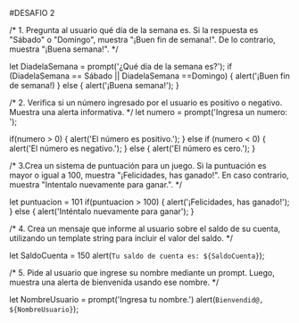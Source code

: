 #DESAFIO 2

/* 1. Pregunta al usuario qué día de la semana es. Si la respuesta es "Sábado" o "Domingo", muestra "¡Buen fin de semana!". De lo contrario, muestra "¡Buena semana!". */

let DiadelaSemana = prompt('¿Qué día de la semana es?');
if (DiadelaSemana == Sábado || DiadelaSemana ==Domingo) {
    alert('¡Buen fin de semana!)
} else {
    alert('¡Buena semana!');
}

/* 2. Verifica si un número ingresado por el usuario es positivo o negativo. Muestra una alerta informativa. */
let numero = prompt('Ingresa un numero: ');

if(numero > 0) {
    alert('El número es positivo.');
} else if (numero < 0) {
    alert('El número es negativo.');
} else {
    alert('El número es cero.');
}

/* 3.Crea un sistema de puntuación para un juego. Si la puntuación es mayor o igual a 100, muestra "¡Felicidades, has ganado!". En caso contrario, muestra "Intentalo nuevamente para ganar.". */

let puntuacion = 101
if(puntuacion > 100) {
   alert('¡Felicidades, has ganado!');
} else {
   alert('Inténtalo nuevamente para ganar');
}

/* 4. Crea un mensaje que informe al usuario sobre el saldo de su cuenta, utilizando un template string para incluir el valor del saldo. */

let SaldoCuenta = 150
alert(`Tu saldo de cuenta es: ${SaldoCuenta}`);

/* 5. Pide al usuario que ingrese su nombre mediante un prompt. Luego, muestra una alerta de bienvenida usando ese nombre. */

let NombreUsuario = prompt('Ingresa tu nombre.')
alert(`Bienvendid@, ${NombreUsuario}`);
